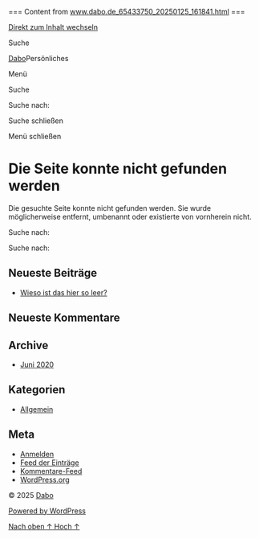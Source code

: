 === Content from www.dabo.de_65433750_20250125_161841.html ===

[Direkt zum Inhalt wechseln](#site-content)

Suche

[Dabo](https://dabo.de/)Persönliches

Menü

 Suche

Suche nach:

Suche schließen

Menü schließen

# Die Seite konnte nicht gefunden werden

Die gesuchte Seite konnte nicht gefunden werden. Sie wurde möglicherweise entfernt, umbenannt oder existierte von vornherein nicht.

Suche nach:

Suche nach:

## Neueste Beiträge

* [Wieso ist das hier so leer?](https://dabo.de/2020/06/23/neustart/)
## Neueste Kommentare

## Archive

* [Juni 2020](https://dabo.de/2020/06/)
## Kategorien

* [Allgemein](https://dabo.de/category/allgemein/)
## Meta

* [Anmelden](https://dabo.de/wp-login.php)
* [Feed der Einträge](https://dabo.de/feed/)
* [Kommentare-Feed](https://dabo.de/comments/feed/)
* [WordPress.org](https://de.wordpress.org/)

©
2025 [Dabo](https://dabo.de/)

[Powered by WordPress](https://de.wordpress.org/)

[Nach oben ↑
Hoch ↑](#site-header)


